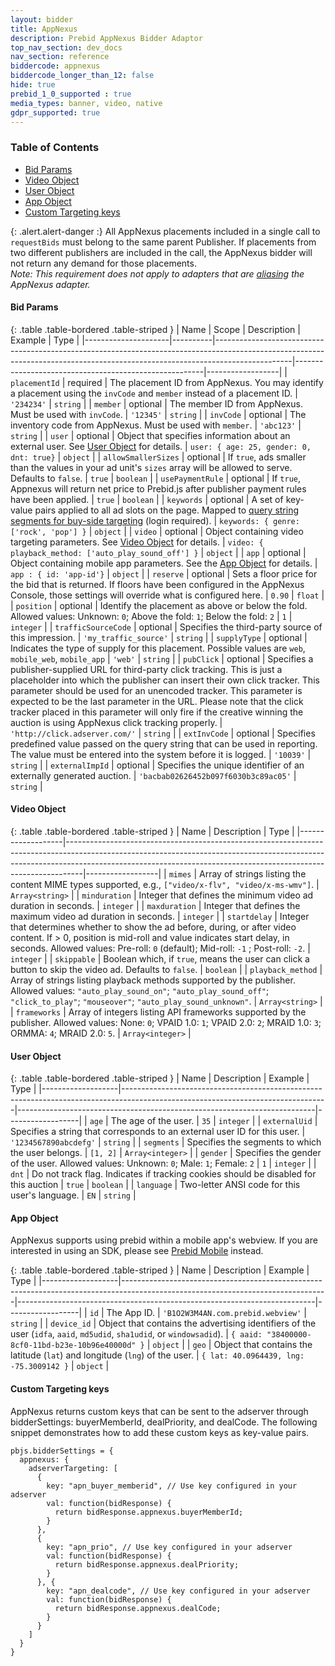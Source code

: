 ```yaml
---
layout: bidder
title: AppNexus
description: Prebid AppNexus Bidder Adaptor
top_nav_section: dev_docs
nav_section: reference
biddercode: appnexus
biddercode_longer_than_12: false
hide: true
prebid_1_0_supported : true
media_types: banner, video, native
gdpr_supported: true
---
```


### Table of Contents

- [Bid Params](#appnexus-bid-params)
- [Video Object](#appnexus-video-object)
- [User Object](#appnexus-user-object)
- [App Object](#appnexus-app-object)
- [Custom Targeting keys](#custom-targeting-keys)

<a name="appnexus-bid-params" />

{: .alert.alert-danger :}
All AppNexus placements included in a single call to `requestBids` must belong to the same parent Publisher.  If placements from two different publishers are included in the call, the AppNexus bidder will not return any demand for those placements. <br />
*Note: This requirement does not apply to adapters that are [aliasing]({{site.baseurl}}/dev-docs/publisher-api-reference.html#module_pbjs.aliasBidder) the AppNexus adapter.*

#### Bid Params

{: .table .table-bordered .table-striped }
| Name                | Scope    | Description                                                                                                                                                                   | Example                                               | Type             |
|---------------------|----------|-------------------------------------------------------------------------------------------------------------------------------------------------------------------------------|-------------------------------------------------------|------------------|
| `placementId`       | required | The placement ID from AppNexus.  You may identify a placement using the `invCode` and `member` instead of a placement ID.                                                     | `'234234'`                                            | `string`         |
| `member`            | optional | The member ID  from AppNexus. Must be used with `invCode`.                                                                                                                    | `'12345'`                                             | `string`         |
| `invCode`           | optional | The inventory code from AppNexus. Must be used with `member`.                                                                                                                 | `'abc123'`                                            | `string`         |
| `user`              | optional | Object that specifies information about an external user. See [User Object](#appnexus-user-object) for details.                                                               | `user: { age: 25, gender: 0, dnt: true}`              | `object`         |
| `allowSmallerSizes` | optional | If `true`, ads smaller than the values in your ad unit's `sizes` array will be allowed to serve. Defaults to `false`.                                                         | `true`                                                | `boolean`        |
| `usePaymentRule`    | optional | If `true`, Appnexus will return net price to Prebid.js after publisher payment rules have been applied.                                                                       | `true`                                                | `boolean`        |
| `keywords`          | optional | A set of key-value pairs applied to all ad slots on the page.  Mapped to [query string segments for buy-side targeting](https://wiki.appnexus.com/x/7oCzAQ) (login required). | `keywords: { genre: ['rock', 'pop'] }`                | `object`         |
| `video`             | optional | Object containing video targeting parameters.  See [Video Object](#appnexus-video-object) for details.                                                                        | `video: { playback_method: ['auto_play_sound_off'] }` | `object`         |
| `app`               | optional | Object containing mobile app parameters.  See the [App Object](#appnexus-app-object) for details.                                                                      | `app : { id: 'app-id'}`                               | `object`         |
| `reserve`           | optional | Sets a floor price for the bid that is returned. If floors have been configured in the AppNexus Console, those settings will override what is configured here.                | `0.90`                                                | `float`          |
| `position`          | optional | Identify the placement as above or below the fold.  Allowed values: Unknown: `0`; Above the fold: `1`; Below the fold: `2`                                                    | `1`                                                   | `integer`        |
| `trafficSourceCode` | optional | Specifies the third-party source of this impression.                                                                                                                          | `'my_traffic_source'`                                 | `string`         |
| `supplyType`        | optional | Indicates the type of supply for this placement. Possible values are `web`, `mobile_web`, `mobile_app`                                                                        | `'web'`                                               | `string`         |
| `pubClick`          | optional | Specifies a publisher-supplied URL for third-party click tracking. This is just a placeholder into which the publisher can insert their own click tracker. This parameter should be used for an unencoded tracker. This parameter is expected to be the last parameter in the URL. Please note that the click tracker placed in this parameter will only fire if the creative winning the auction is using AppNexus click tracking properly.                                  | `'http://click.adserver.com/'`                        | `string`         |
| `extInvCode`        | optional | Specifies predefined value passed on the query string that can be used in reporting. The value must be entered into the system before it is logged.                           | `'10039'`                                             | `string`         |
| `externalImpId`     | optional | Specifies the unique identifier of an externally generated auction.                                                                                                           | `'bacbab02626452b097f6030b3c89ac05'`                  | `string`         |

<a name="appnexus-video-object" />

#### Video Object

{: .table .table-bordered .table-striped }
| Name              | Description                                                                                                                                                                                                                                  | Type             |
|-------------------|----------------------------------------------------------------------------------------------------------------------------------------------------------------------------------------------------------------------------------------------|------------------|
| `mimes`           | Array of strings listing the content MIME types supported, e.g., `["video/x-flv", "video/x-ms-wmv"]`.                                                                                                                                        | `Array<string>`  |
| `minduration`     | Integer that defines the minimum video ad duration in seconds.                                                                                                                                                                               | `integer`        |
| `maxduration`     | Integer that defines the maximum video ad duration in seconds.                                                                                                                                                                               | `integer`        |
| `startdelay`      | Integer that determines whether to show the ad before, during, or after video content.  If > 0, position is mid-roll and value indicates start delay, in seconds. Allowed values: Pre-roll: `0` (default); Mid-roll: `-1` ; Post-roll: `-2`. | `integer`        |
| `skippable`       | Boolean which, if `true`, means the user can click a button to skip the video ad.  Defaults to `false`.                                                                                                                                      | `boolean`        |
| `playback_method` | Array of strings listing playback methods supported by the publisher.  Allowed values: `"auto_play_sound_on"`; `"auto_play_sound_off"`; `"click_to_play"`; `"mouseover"`; `"auto_play_sound_unknown"`.                                       | `Array<string>`  |
| `frameworks`      | Array of integers listing API frameworks supported by the publisher. Allowed values: None: `0`; VPAID 1.0: `1`; VPAID 2.0: `2`; MRAID 1.0: `3`; ORMMA: `4`; MRAID 2.0: `5`.                                                                  | `Array<integer>` |

<a name="appnexus-user-object" />

#### User Object

{: .table .table-bordered .table-striped }
| Name              | Description                                                                                                                     | Example                                                                  | Type             |
|-------------------|---------------------------------------------------------------------------------------------------------------------------------|--------------------------------------------------------------------------|------------------|
| `age`             | The age of the user.                                                                                                            | `35`                                                                     | `integer`        |
| `externalUid`     | Specifies a string that corresponds to an external user ID for this user.                                                       | `'1234567890abcdefg'`                                                    | `string`         |
| `segments`        | Specifies the segments to which the user belongs.                                                                               | `[1, 2]`                                                                 | `Array<integer>` |
| `gender`          | Specifies the gender of the user.  Allowed values: Unknown: `0`; Male: `1`; Female: `2`                                         | `1`                                                                      | `integer`        |
| `dnt`             | Do not track flag.  Indicates if tracking cookies should be disabled for this auction                                           | `true`                                                                   | `boolean`        |
| `language`        | Two-letter ANSI code for this user's language.                                                                                  | `EN`                                                                     | `string`         |


<a name="appnexus-app-object" />

#### App Object

AppNexus supports using prebid within a mobile app's webview. If you are interested in using an SDK, please see [Prebid Mobile]({{site.baseurl}}/prebid-mobile/prebid-mobile.html) instead.

{: .table .table-bordered .table-striped }
| Name              | Description                                                                                                                     | Example                                                                  | Type             |
|-------------------|---------------------------------------------------------------------------------------------------------------------------------|--------------------------------------------------------------------------|------------------|
| `id`              | The App ID.                                                                                                                     | `'B1O2W3M4AN.com.prebid.webview'`                                        | `string`         |
| `device_id`       | Object that contains the advertising identifiers of the user (`idfa`, `aaid`, `md5udid`, `sha1udid`, or `windowsadid`).         | `{ aaid: "38400000-8cf0-11bd-b23e-10b96e40000d" }`                       | `object`         |
| `geo`             | Object that contains the latitude (`lat`) and longitude (`lng`) of the user.                                                    | `{ lat: 40.0964439, lng: -75.3009142 }`                                  | `object`         |

<a name="custom-targeting-keys" />

#### Custom Targeting keys

AppNexus returns custom keys that can be sent to the adserver through bidderSettings: buyerMemberId, dealPriority, and dealCode. The following snippet demonstrates how to add these custom keys as key-value pairs.

```
pbjs.bidderSettings = {
  appnexus: {
    adserverTargeting: [
      {
        key: "apn_buyer_memberid", // Use key configured in your adserver
        val: function(bidResponse) {
          return bidResponse.appnexus.buyerMemberId;
        }
      },
      {
        key: "apn_prio", // Use key configured in your adserver
        val: function(bidResponse) {
          return bidResponse.appnexus.dealPriority;
        }
      }, {
        key: "apn_dealcode", // Use key configured in your adserver
        val: function(bidResponse) {
          return bidResponse.appnexus.dealCode;
        }
      }
    ]
  }
}
```